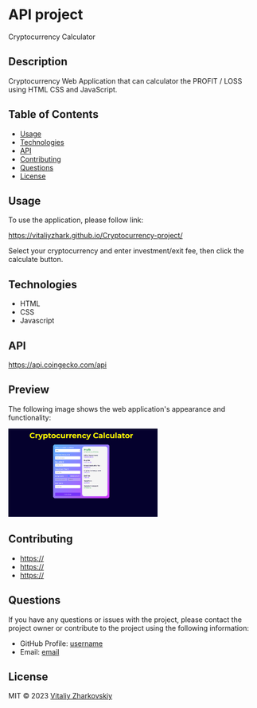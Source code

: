 # API project
Cryptocurrency Calculator

## Description

Cryptocurrency Web Application that can calculator the PROFIT / LOSS using HTML CSS and JavaScript.

## Table of Contents
* [Usage](#usage)
* [Technologies](#technologies)
* [API](#api)
* [Contributing](#contributing)
* [Questions](#questions)
* [License](#lisence)


## Usage
To use the application, please follow link:

https://vitaliyzhark.github.io/Cryptocurrency-project/

Select your cryptocurrency and enter investment/exit fee, then click the calculate button.

## Technologies
<ul>
  <li>HTML</li>
  <li>CSS</li>
  <li>Javascript</li>
</ul>

## API
https://api.coingecko.com/api

<h2 id="Preview">Preview</h2>
<p>The following image shows the web application's appearance and functionality:</p>
<img width="300px" height="auto" src="https://raw.githubusercontent.com/VitaliyZhark/Cryptocurrency-project/main/cryptoimg.png">


## Contributing
<ul>
  <li><a href="https://github.com/">https://</a></li>
  <li><a href="https://github.com/">https://</a></li>
  <li><a href="https://github.com/">https://</a></li>
</ul>

## Questions

If you have any questions or issues with the project, please contact the project owner or contribute to the project using the following information:

* GitHub Profile: [username](https://github.com/VitaliyZhark)
* Email: [email](mailto:vitaliy.zhark@gmail.com)

## License
<p> MIT &copy; 2023 <a href="https://github.com/VitaliyZhark/">Vitaliy Zharkovskiy</a></p>